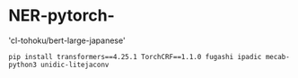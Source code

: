 # NER-pytorch-

'cl-tohoku/bert-large-japanese'

 ```pip install transformers==4.25.1 TorchCRF==1.1.0 fugashi ipadic mecab-python3 unidic-litejaconv ```
